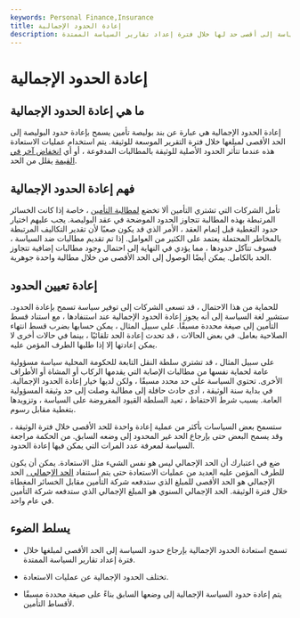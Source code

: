 ```yaml
---
keywords: Personal Finance,Insurance
title: إعادة الحدود الإجمالية
description: إعادة الحدود الإجمالية هي عبارة عن بند يسمح بإعادة حدود السياسة إلى أقصى حد لها خلال فترة إعداد تقارير السياسة الممتدة.
---
```


# إعادة الحدود الإجمالية
## ما هي إعادة الحدود الإجمالية

إعادة الحدود الإجمالية هي عبارة عن بند بوليصة تأمين يسمح بإعادة حدود البوليصة إلى الحد الأقصى لمبلغها خلال فترة التقرير الموسعة للوثيقة. يتم استخدام عمليات الاستعادة هذه عندما تتأثر الحدود الأصلية للوثيقة بالمطالبات المدفوعة ، أو أي [انخفاض آخر في القيمة](/impairment) يقلل من الحد.

## فهم إعادة الحدود الإجمالية

تأمل الشركات التي تشتري التأمين ألا تخضع [لمطالبة التأمين](/insurance_claim) ، خاصة إذا كانت الخسائر المرتبطة بهذه المطالبة تتجاوز الحدود الموضحة في عقد البوليصة. يجب عليهم اختيار حدود التغطية قبل إتمام العقد ، الأمر الذي قد يكون صعبًا لأن تقدير التكاليف المرتبطة بالمخاطر المحتملة يعتمد على الكثير من العوامل. إذا تم تقديم مطالبات ضد السياسة ، فسوف تتآكل حدودها ، مما يؤدي في النهاية إلى احتمال وجود مطالبات إضافية تتجاوز الحد بالكامل. يمكن أيضًا الوصول إلى الحد الأقصى من خلال مطالبة واحدة جوهرية.

## إعادة تعيين الحدود

للحماية من هذا الاحتمال ، قد تسعى الشركات إلى توفير سياسة تسمح بإعادة الحدود. ستشير لغة السياسة إلى أنه يجوز إعادة الحدود الإجمالية عند استنفادها ، مع استناد قسط التأمين إلى صيغة محددة مسبقًا. على سبيل المثال ، يمكن حسابها بضرب قسط انتهاء الصلاحية بعامل. في بعض الحالات ، قد تحدث إعادة الحد تلقائيًا ، بينما في حالات أخرى لا يمكن إعادتها إلا إذا طلبها الطرف المؤمن عليه.

على سبيل المثال ، قد تشتري سلطة النقل التابعة للحكومة المحلية سياسة مسؤولية عامة لحماية نفسها من مطالبات الإصابة التي يقدمها الركاب أو المشاة أو الأطراف الأخرى. تحتوي السياسة على حد محدد مسبقًا ، ولكن لديها خيار إعادة الحدود الإجمالية. في بداية سنة الوثيقة ، أدى حادث حافلة إلى مطالبة وصلت إلى حد وثيقة المسؤولية العامة. بسبب شرط الاحتفاظ ، تعيد السلطة القيود المفروضة على السياسة ، وتزويدها بتغطية مقابل رسوم.

ستسمح بعض السياسات بأكثر من عملية إعادة واحدة للحد الأقصى خلال فترة الوثيقة ، وقد يسمح البعض حتى بإرجاع الحد غير المحدود إلى وضعه السابق. من الحكمة مراجعة السياسة لمعرفة عدد المرات التي يمكن فيها إعادة الحدود.

ضع في اعتبارك أن الحد الإجمالي ليس هو نفس الشيء مثل الاستعادة. يمكن أن يكون للطرف المؤمن عليه العديد من عمليات الاستعادة حتى يتم استنفاد [الحد الإجمالي .](/aggregatelimit) الحد الإجمالي هو الحد الأقصى للمبلغ الذي ستدفعه شركة التأمين مقابل الخسائر المغطاة خلال فترة الوثيقة. الحد الإجمالي السنوي هو المبلغ الإجمالي الذي ستدفعه شركة التأمين في عام واحد.

## يسلط الضوء

- تسمح استعادة الحدود الإجمالية بإرجاع حدود السياسة إلى الحد الأقصى لمبلغها خلال فترة إعداد تقارير السياسة الممتدة.

- تختلف الحدود الإجمالية عن عمليات الاستعادة.

- يتم إعادة حدود السياسة الإجمالية إلى وضعها السابق بناءً على صيغة محددة مسبقًا لأقساط التأمين.

